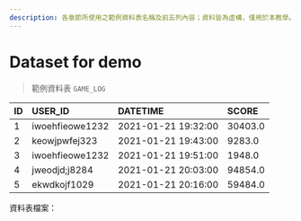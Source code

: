 ```yaml
---
description: 各章節所使用之範例資料表名稱及前五列內容；資料皆為虛構，僅用於本教學。
---
```


# Dataset for demo

> 範例資料表 `GAME_LOG`

| ID | USER\_ID | DATETIME | SCORE |
| :--- | :--- | :--- | :--- |
| 1 | iwoehfieowe1232 | 2021-01-21 19:32:00 | 30403.0 |
| 2 | keowjpwfej323 | 2021-01-21 19:43:00 | 9283.0 |
| 3 | iwoehfieowe1232 | 2021-01-21 19:51:00 | 1948.0 |
| 4 | jweodjd;j8284 | 2021-01-21 20:03:00 | 94854.0 |
| 5 | ekwdkojf1029 | 2021-01-21 20:16:00 | 59484.0 |

資料表檔案：

